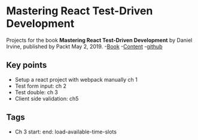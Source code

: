 # Mastering React Test-Driven Development 

Projects for the book **Mastering React Test-Driven Development** by Daniel Irvine, published by Packt May 2, 2019.
-[Book](https://books.google.com/books?id=XVqWDwAAQBAJ)
-[Content](https://www.packtpub.com/web-development/mastering-react-test-driven-development)
-[github](https://github.com/PacktPublishing/Mastering-React-Test-Driven-Development/tree/master)





## Key points
- Setup a react project with webpack manually ch 1
- Test form input: ch 2
- Test double: ch 3
- Client side validation: ch5



## Tags
- Ch 3 start: end: load-available-time-slots